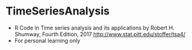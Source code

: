 # TimeSeriesAnalysis

+ R Code in Time series analysis and its applications by Robert H. Shumway, Fourth Edition, 2017 http://www.stat.pitt.edu/stoffer/tsa4/
+ For personal learning only